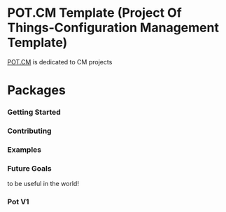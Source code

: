 # POT.CM Template (Project Of Things-Configuration Management Template)

[POT.CM](https://zildot.com/frameworks/pot/cm) is dedicated to CM projects

# Packages

### Getting Started

### Contributing

### Examples

### Future Goals

to be useful in the world!

### Pot V1

